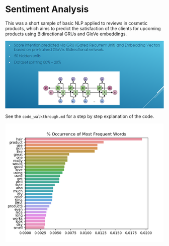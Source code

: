 # Sentiment Analysis

This was a short sample of basic NLP applied to reviews in cosmetic products, which aims to predict the satisfaction of the clients for upcoming products using Bidirectional GRUs and GloVe embeddings.

![](images/gru.png)

See the `code_walkthrough.md` for a step by step explanation of the code.

![](images/frequent_words_30.png)
